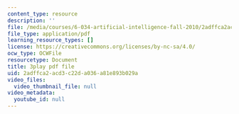 ```yaml
---
content_type: resource
description: ''
file: /media/courses/6-034-artificial-intelligence-fall-2010/2adffca2acd3c22da036a81e893b029a_VrMHA3yX_QI.pdf
file_type: application/pdf
learning_resource_types: []
license: https://creativecommons.org/licenses/by-nc-sa/4.0/
ocw_type: OCWFile
resourcetype: Document
title: 3play pdf file
uid: 2adffca2-acd3-c22d-a036-a81e893b029a
video_files:
  video_thumbnail_file: null
video_metadata:
  youtube_id: null
---
```

